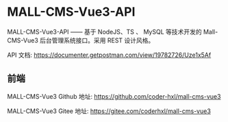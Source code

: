 # MALL-CMS-Vue3-API

MALL-CMS-Vue3-API —— 基于 NodeJS、TS 、 MySQL 等技术开发的 Mall-CMS-Vue3 后台管理系统接口。采用 REST 设计风格。

API 文档: https://documenter.getpostman.com/view/19782726/Uze1x5Af

## 前端

MALL-CMS-Vue3 Github 地址: https://github.com/coder-hxl/mall-cms-vue3

MALL-CMS-Vue3 Gitee 地址: https://gitee.com/coderhxl/mall-cms-vue3

